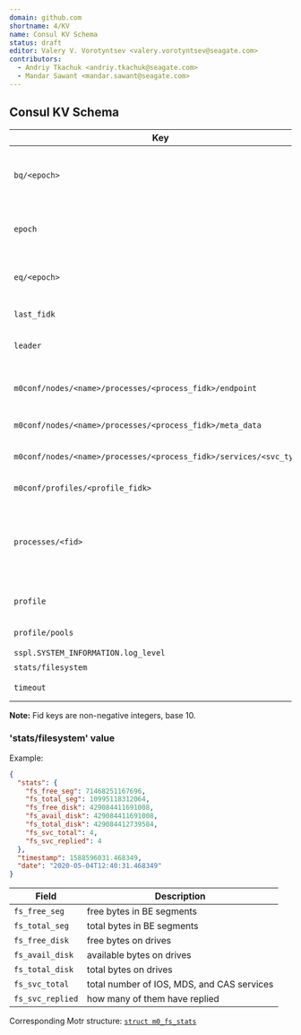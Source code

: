 ```yaml
---
domain: github.com
shortname: 4/KV
name: Consul KV Schema
status: draft
editor: Valery V. Vorotyntsev <valery.vorotyntsev@seagate.com>
contributors:
  - Andriy Tkachuk <andriy.tkachuk@seagate.com>
  - Mandar Sawant <mandar.sawant@seagate.com>
---
```


## Consul KV Schema

Key | Value | Description
--- | --- | ---
`bq/<epoch>` | (conf object fid, HA state) | `bq/*` items are collectively referred to as the BQ (Broadcast Queue).  The items - HA state updates - are produced by the RC (Recovery Coordinator) script.
`epoch` | current epoch | Atomically incremented counter, which is used to generate unique ordered identifiers for EQ and BQ entries.  Natural number.
`eq/<epoch>` | event | `eq/*` items are collectively referred to as the EQ (Event Queue).  Events are consumed and dequeued by the RC script.
`last_fidk` | last generated fid key | Atomically incremented counter that is used to generate fids.
`leader` | node name | This key is used for RC leader election.  Created with [`consul lock`](https://www.consul.io/docs/commands/lock.html) command.
`m0conf/nodes/<name>/processes/<process_fidk>/endpoint` | endpoint address | Endpoint address of the Motr process (Consul service) with fid key `<process_fidk>`.  Example: `192.168.180.162@tcp:12345:44:101`.
`m0conf/nodes/<name>/processes/<process_fidk>/meta_data` | path to meta-data disk | `m0mkfs` uses this value to create meta-data pool.
`m0conf/nodes/<name>/processes/<process_fidk>/services/<svc_type>` | Fid key | Fid key of the Motr service, specified by its type, parent process, and node.
`m0conf/profiles/<profile_fidk>` | `[ <pool_fidk> ]` | Array of fid keys of the SNS pools associated with this profile.
`processes/<fid>` | `{ "state": "<HA state>" }` | The items are created and updated by `hax` processes.  Supported values of \<HA state\>: `M0_CONF_HA_PROCESS_STARTING`, `M0_CONF_HA_PROCESS_STARTED`, `M0_CONF_HA_PROCESS_STOPPING`, `M0_CONF_HA_PROCESS_STOPPED`.
`profile` | fid | Profile fid in string format.  Example: `"0x7000000000000001:0x4"`.
`profile/pools` | fids | Space-separated list of fids of SNS pools.
`sspl.SYSTEM_INFORMATION.log_level` | | This key is used by SSPL.
`stats/filesystem` | JSON object | See ['stats/filesystem' value](#statsfilesystem-value) below.
`timeout` | YYYYmmddHHMM.SS | This value is used by the RC timeout mechanism.

**Note:** Fid keys are non-negative integers, base 10.

<!--
  XXX TODO: s/processes/m0-servers/

  Word "process" is ambiguous, we should be more specific.
  We are dealing with a subset of m0_conf_process objects.
  The items correspond to m0d processes --- Motr servers.

  'm0-processes' is also slightly more greppable.
-->
<!--
  XXX Problem: How will `bootstrap` be able to tell whether given fid
  corresponds to m0mkfs or m0d?

  Solution: We could use optional `"is-m0mkfs": true` field...

  Right now we don't know for sure if this will actually be a problem.
  The [specification of `bootstrap` script](rfc/6/README.md) should
  cover this topic.
-->
<!--
  XXX Human-readable pool names (e.g., "tier1-nvme", "tier2-ssd", "tier3-hdd")
  proved to be quite useful in multi-pool setups.  If pool information is
  ever needed, consider the following format of pool entries:

  `m0conf/pools/<pool_fidk>` | `{ "name": <pool name>, ...N K failvec... }`
-->
<!--
  XXX 'sspl.SYSTEM_INFORMATION.log_level' does not conform to the naming
  convention used for other entries.  It would be nice to rename that key
  to 'sspl/log-level'.
  See https://jts.seagate.com/browse/EOS-6473?focusedCommentId=1818633&page=com.atlassian.jira.plugin.system.issuetabpanels:comment-tabpanel#comment-1818633
-->

### 'stats/filesystem' value

Example:

```json
{
  "stats": {
    "fs_free_seg": 71468251167696,
    "fs_total_seg": 10995118312064,
    "fs_free_disk": 429084411691008,
    "fs_avail_disk": 429084411691008,
    "fs_total_disk": 429084412739584,
    "fs_svc_total": 4,
    "fs_svc_replied": 4
  },
  "timestamp": 1588596031.468349,
  "date": "2020-05-04T12:40:31.468349"
}
```

Field | Description
--- | ---
`fs_free_seg`    | free bytes in BE segments
`fs_total_seg`   | total bytes in BE segments
`fs_free_disk`   | free bytes on drives
`fs_avail_disk`  | available bytes on drives
`fs_total_disk`  | total bytes on drives
`fs_svc_total`   | total number of IOS, MDS, and CAS services
`fs_svc_replied` | how many of them have replied

Corresponding Motr structure: [`struct m0_fs_stats`][spiel/m0_fs_stats]

[spiel/m0_fs_stats]: https://github.com/Seagate/cortx-motr/blob/dev/spiel/spiel.h#L1268
